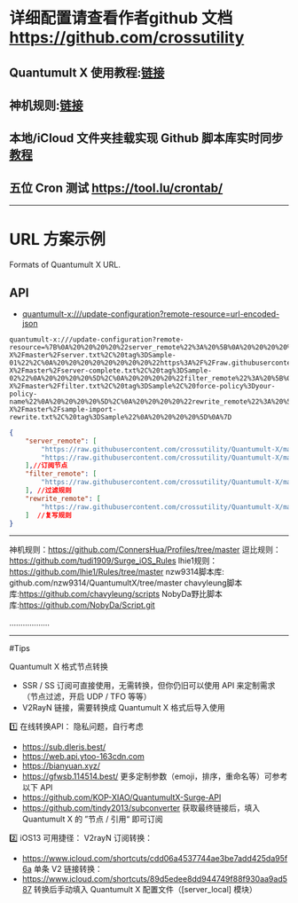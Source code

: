 #  详细配置请查看作者github 文档  https://github.com/crossutility

## Quantumult X 使用教程:[链接](https://www.notion.so/kopshawn/Quantumult-X-1d32ddc6e61c4892ad2ec5ea47f00917)
## 神机规则:[链接](https://github.com/ConnersHua/Profiles/tree/master#%E4%B8%93%E4%B8%9A%E7%89%88)

## 本地/iCloud 文件夹挂载实现 Github 脚本库实时同步[教程](https://www.notion.so/github-948f19e65e1a47b3b468451491a3f34b)


## 五位 Cron 测试 https://tool.lu/crontab/

-----------------------------------------

# URL 方案示例

Formats of Quantumult X URL.

## API
- [quantumult-x:///update-configuration?remote-resource=url-encoded-json](https://github.com/crossutility/Quantumult-X)

``` text
quantumult-x:///update-configuration?remote-resource=%7B%0A%20%20%20%20%22server_remote%22%3A%20%5B%0A%20%20%20%20%20%20%20%20%22https%3A%2F%2Fraw.githubusercontent.com%2Fcrossutility%2FQuantumult-X%2Fmaster%2Fserver.txt%2C%20tag%3DSample-01%22%2C%0A%20%20%20%20%20%20%20%20%22https%3A%2F%2Fraw.githubusercontent.com%2Fcrossutility%2FQuantumult-X%2Fmaster%2Fserver-complete.txt%2C%20tag%3DSample-02%22%0A%20%20%20%20%5D%2C%0A%20%20%20%20%22filter_remote%22%3A%20%5B%0A%20%20%20%20%20%20%20%20%22https%3A%2F%2Fraw.githubusercontent.com%2Fcrossutility%2FQuantumult-X%2Fmaster%2Ffilter.txt%2C%20tag%3DSample%2C%20force-policy%3Dyour-policy-name%22%0A%20%20%20%20%5D%2C%0A%20%20%20%20%22rewrite_remote%22%3A%20%5B%0A%20%20%20%20%20%20%20%20%22https%3A%2F%2Fraw.githubusercontent.com%2Fcrossutility%2FQuantumult-X%2Fmaster%2Fsample-import-rewrite.txt%2C%20tag%3DSample%22%0A%20%20%20%20%5D%0A%7D
```
``` json
{
    "server_remote": [
        "https://raw.githubusercontent.com/crossutility/Quantumult-X/master/server.txt, tag=Sample-01", 
        "https://raw.githubusercontent.com/crossutility/Quantumult-X/master/server-complete.txt, tag=Sample-02"
    ],//订阅节点
    "filter_remote": [
        "https://raw.githubusercontent.com/crossutility/Quantumult-X/master/filter.txt, tag=Sample, force-policy=your-policy-name"
    ], //过滤规则
    "rewrite_remote": [
        "https://raw.githubusercontent.com/crossutility/Quantumult-X/master/sample-import-rewrite.txt, tag=Sample"
    ]  //复写规则
}
```


----------------------------------------------------


神机规则：https://github.com/ConnersHua/Profiles/tree/master 
逗比规则：https://github.com/tudi1909/Surge_iOS_Rules 
lhie1规则：https://github.com/lhie1/Rules/tree/master 
nzw9314脚本库: github.com/nzw9314/QuantumultX/tree/master
chavyleung脚本库:https://github.com/chavyleung/scripts
NobyDa野比脚本库:https://github.com/NobyDa/Script.git



……............


---------------------------------------------------
#Tips

Quantumult X 格式节点转换

- SSR / SS 订阅可直接使用，无需转换，但你仍旧可以使用 API 来定制需求（节点过滤，开启 UDP / TFO 等等）
- V2RayN 链接，需要转换成 Quantumult X 格式后导入使用

1️⃣  在线转换API：
隐私问题，自行考虑
- https://sub.dleris.best/
- https://web.api.ytoo-163cdn.com
- https://bianyuan.xyz/
- https://gfwsb.114514.best/
更多定制参数（emoji，排序，重命名等）可参考 以下 API
- https://github.com/KOP-XIAO/QuantumultX-Surge-API
- https://github.com/tindy2013/subconverter 
获取最终链接后，填入 Quantumult X 的 ”节点 / 引用“ 即可订阅

2️⃣ iOS13 可用捷径：
V2rayN 订阅转换：
- https://www.icloud.com/shortcuts/cdd06a4537744ae3be7add425da95f6a
单条 V2 链接转换：
- https://www.icloud.com/shortcuts/89d5edee8dd944749f88f930aa9ad587
转换后手动填入 Quantumult X 配置文件（[server_local] 模块）


